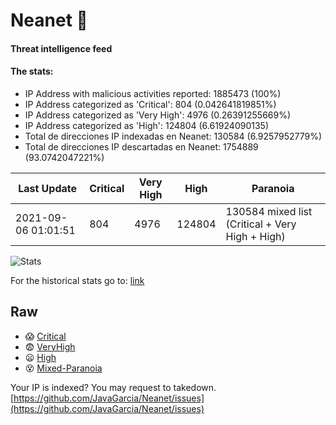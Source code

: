 # Neanet :hocho:
#### Threat intelligence feed
#### The stats:

- IP Address with malicious activities reported: 1885473 (100%)
- IP Address categorized as 'Critical':  804 (0.042641819851%)
- IP Address categorized as 'Very High':  4976 (0.26391255669%)
- IP Address categorized as 'High':  124804 (6.61924090135)
- Total de direcciones IP indexadas en Neanet:  130584 (6.9257952779%)
- Total de direcciones IP descartadas en Neanet:  1754889 (93.0742047221%)

| Last Update | Critical | Very High | High | Paranoia |
| --- | --- | --- | --- | --- |
| 2021-09-06 01:01:51 | 804 | 4976 | 124804 | 130584 mixed list (Critical + Very High + High)|

![Stats](https://docs.google.com/spreadsheets/d/e/2PACX-1vSnaNMIXVabIpDJjufMlzH7poXnshF3mgd8Is1g9ytUEzVsP5my4Trn8f-xkoLLQ38xpL3HtmUexLo6/pubchart?oid=501124687&format=image)

For the historical stats go to: [link](/stats.csv)
## Raw
- :scream: [Critical](https://raw.githubusercontent.com/JavaGarcia/Neanet/master/blacklists/neanet_critical.txt)
- :fearful: [VeryHigh](https://raw.githubusercontent.com/JavaGarcia/Neanet/master/blacklists/neanet_veryHigh.txtt)
- :frowning: [High](https://raw.githubusercontent.com/JavaGarcia/Neanet/master/blacklists/neanet_high.txt)
- :dizzy_face: [Mixed-Paranoia](https://raw.githubusercontent.com/JavaGarcia/Neanet/master/blacklists/neanet_all.txt)


Your IP is indexed? You may request to takedown. [https://github.com/JavaGarcia/Neanet/issues](https://github.com/JavaGarcia/Neanet/issues)






















































































































































































































































































































































































































































































































































































































































































































































































































































































































































































































































































































































































































































































































































































































































































































































































































































































































































































































































































































































































































































































































































































































































































































































































































































































































































































































































































































































































































































































































































































































































































































































































































































































































































































































































































































































































































































































































































































































































































































































































































































































































































































































































































































































































































































































































































































































































































































































































































































































































































































































































































































































































































































































































































































































































































































































































































































































































































































































































































































































































































































































































































































































































































































































































































































































































































































































































































































































































































































































































































































































































































































































































































































































































































































































































































































































































































































































































































































































































































































































































































































































































































































































































































































































































































































































































































































































































































































































